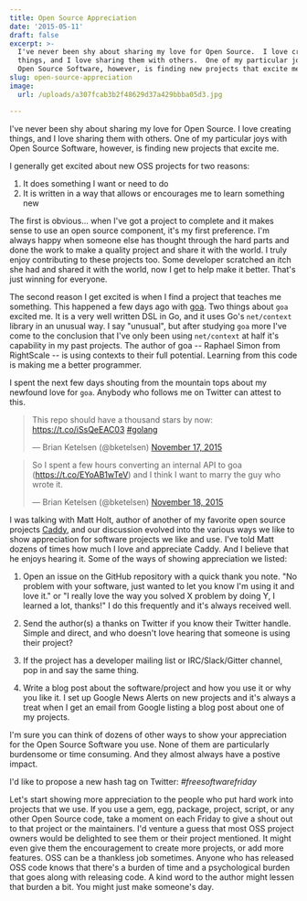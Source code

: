```yaml
---
title: Open Source Appreciation
date: '2015-05-11'
draft: false
excerpt: >-
  I've never been shy about sharing my love for Open Source.  I love creating
  things, and I love sharing them with others.  One of my particular joys with
  Open Source Software, however, is finding new projects that excite me.
slug: open-source-appreciation
image:
  url: /uploads/a307fcab3b2f48629d37a429bbba05d3.jpg

---
```



I've never been shy about sharing my love for Open Source.  I love creating things, and I love sharing them with others.  One of my particular joys with Open Source Software, however, is finding new projects that excite me.

I generally get excited about new OSS projects for two reasons:

1. It does something I want or need to do
1. It is written in a way that allows or encourages me to learn something new

The first is obvious... when I've got a project to complete and it makes sense to use an open source component, it's my first preference.  I'm always happy when someone else has thought through the hard parts and done the work to make a quality project and share it with the world.  I truly enjoy contributing to these projects too.  Some developer scratched an itch she had and shared it with the world, now I get to help make it better.  That's just winning for everyone.

The second reason I get excited is when I find a project that teaches me something.  This happened a few days ago with [goa](http://goa.design).  Two things about `goa` excited me.  It is a very well written DSL in Go, and it uses Go's `net/context` library in an unusual way.  I say "unusual", but after studying `goa` more I've come to the conclusion that I've only been using `net/context` at half it's capability in my past projects.  The author of goa -- Raphael Simon
from RightScale -- is using contexts to their full potential.  Learning from this code is making me a better programmer.

I spent the next few days shouting from the mountain tops about my newfound love for `goa`.  Anybody who follows me on Twitter can attest to this.

<blockquote class="twitter-tweet" lang="en"><p lang="en" dir="ltr">This repo should have a thousand stars by now: <a href="https://t.co/iSsQeEAC03">https://t.co/iSsQeEAC03</a> <a href="https://twitter.com/hashtag/golang?src=hash">#golang</a></p>&mdash; Brian Ketelsen (@bketelsen) <a href="https://twitter.com/bketelsen/status/666697133437923328">November 17, 2015</a></blockquote>
<script async src="//platform.twitter.com/widgets.js" charset="utf-8"></script>

<blockquote class="twitter-tweet" lang="en"><p lang="en" dir="ltr">So I spent a few hours converting an internal API to goa (<a href="https://t.co/EYoAB1wTeV">https://t.co/EYoAB1wTeV</a>) and I think I want to marry the guy who wrote it.</p>&mdash; Brian Ketelsen (@bketelsen) <a href="https://twitter.com/bketelsen/status/666786731807662081">November 18, 2015</a></blockquote>
<script async src="//platform.twitter.com/widgets.js" charset="utf-8"></script>

I was talking with Matt Holt, author of another of my favorite open source projects [Caddy](https://caddyserver.com), and our discussion evolved into the various ways we like to show appreciation for software projects we like and use.  I've told Matt dozens of times how much I love and appreciate Caddy.  And I believe that he enjoys hearing it.  Some of the ways of showing appreciation we listed:

1.  Open an issue on the GitHub repository with a quick thank you note.  "No problem with your software, just wanted to let you know I'm using it and love it." or "I really love the way you solved X problem by doing Y, I learned a lot, thanks!"   I do this frequently and it's always received well.

1.  Send the author(s) a thanks on Twitter if you know their Twitter handle.  Simple and direct, and who doesn't love hearing that someone is using their project?

1.  If the project has a developer mailing list or IRC/Slack/Gitter channel, pop in and say the same thing.

1.  Write a blog post about the software/project and how you use it or why you like it.  I set up Google News Alerts on new projects and it's always a treat when I get an email from Google listing a blog post about one of my projects. 

I'm sure you can think of dozens of other ways to show your appreciation for the Open Source Software you use.  None of them are particularly burdensome or time consuming.  And they almost always have a postive impact.

I'd like to propose a new hash tag on Twitter:  *#freesoftwarefriday*

Let's start showing more appreciation to the people who put hard work into projects that we use.  If you use a gem, egg, package, project, script, or any other Open Source code, take a moment on each Friday to give a shout out to that project or the maintainers.  I'd venture a guess that most OSS project owners would be delighted to see them or their project mentioned.  It might even give them the encouragement to create more projects, or add more features.  OSS can be a thankless
job sometimes.  Anyone who has released OSS code knows that there's a burden of time and a psychological burden that goes along with releasing code.  A kind word to the author might lessen that burden a bit.  You might just make someone's day.


